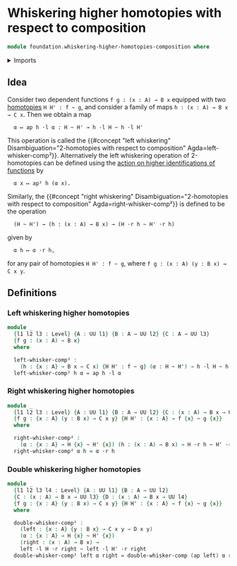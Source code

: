 # Whiskering higher homotopies with respect to composition

```agda
module foundation.whiskering-higher-homotopies-composition where
```

<details><summary>Imports</summary>

```agda
open import foundation.action-on-identifications-functions
open import foundation.universe-levels
open import foundation.whiskering-homotopies-composition

open import foundation-core.homotopies
```

</details>

## Idea

Consider two dependent functions `f g : (x : A) → B x` equipped with two
[homotopies](foundation-core.homotopies.md) `H H' : f ~ g`, and consider a
family of maps `h : (x : A) → B x → C x`. Then we obtain a map

```text
  α ↦ ap h ·l α : H ~ H' → h ·l H ~ h ·l H'
```

This operation is called the
{{#concept "left whiskering" Disambiguation="2-homotopies with respect to composition" Agda=left-whisker-comp²}}.
Alternatively the left whiskering operation of 2-homotopies can be defined using
the
[action on higher identifications of functions](foundation.action-on-higher-identifications-functions.md)
by

```text
  α x ↦ ap² h (α x).
```

Similarly, the
{{#concept "right whiskering" Disambiguation="2-homotopies with respect to composition" Agda=right-whisker-comp²}}
is defined to be the operation

```text
  (H ~ H') → (h : (x : A) → B x) → (H ·r h ~ H' ·r h)
```

given by

```text
  α h ↦ α ·r h,
```

for any pair of homotopies `H H' : f ~ g`, where
`f g : (x : A) (y : B x) → C x y`.

## Definitions

### Left whiskering higher homotopies

```agda
module _
  {l1 l2 l3 : Level} {A : UU l1} {B : A → UU l2} {C : A → UU l3}
  {f g : (x : A) → B x}
  where

  left-whisker-comp² :
    (h : {x : A} → B x → C x) {H H' : f ~ g} (α : H ~ H') → h ·l H ~ h ·l H'
  left-whisker-comp² h α = ap h ·l α
```

### Right whiskering higher homotopies

```agda
module _
  {l1 l2 l3 : Level} {A : UU l1} {B : A → UU l2} {C : (x : A) → B x → UU l3}
  {f g : {x : A} (y : B x) → C x y} {H H' : {x : A} → f {x} ~ g {x}}
  where

  right-whisker-comp² :
    (α : {x : A} → H {x} ~ H' {x}) (h : (x : A) → B x) → H ·r h ~ H' ·r h
  right-whisker-comp² α h = α ·r h
```

### Double whiskering higher homotopies

```agda
module _
  {l1 l2 l3 l4 : Level} {A : UU l1} {B : A → UU l2}
  {C : (x : A) → B x → UU l3} {D : (x : A) → B x → UU l4}
  {f g : {x : A} (y : B x) → C x y} {H H' : {x : A} → f {x} ~ g {x}}
  where

  double-whisker-comp² :
    (left : {x : A} {y : B x} → C x y → D x y)
    (α : {x : A} → H {x} ~ H' {x})
    (right : (x : A) → B x) →
    left ·l H ·r right ~ left ·l H' ·r right
  double-whisker-comp² left α right = double-whisker-comp (ap left) α right
```
